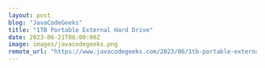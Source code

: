 ```yaml
---
layout: post
blog: "JavaCodeGeeks"
title: "1TB Portable External Hard Drive"
date: 2023-06-21T06:00:00Z
image: images/javacodegeeks.png
remote_url: "https://www.javacodegeeks.com/2023/06/1tb-portable-external-hard-drive.html"
---
```

